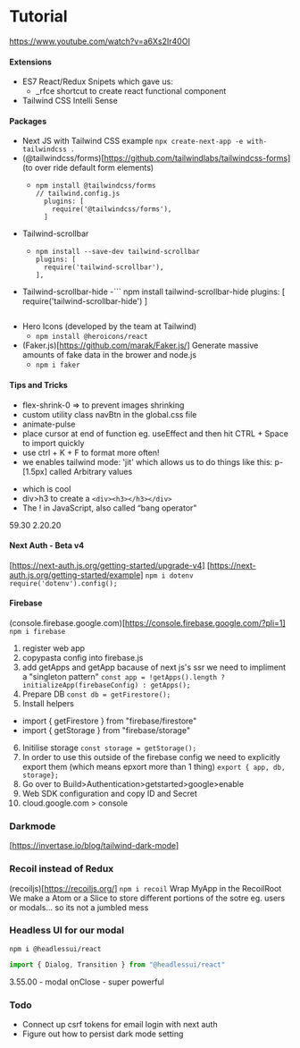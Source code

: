 # Tutorial
https://www.youtube.com/watch?v=a6Xs2Ir40OI

#### Extensions
- ES7 React/Redux Snipets which gave us:
    - _rfce shortcut to create react functional component
- Tailwind CSS Intelli Sense

#### Packages
- Next JS with Tailwind CSS example
```npx create-next-app -e with-tailwindcss .```
- (@tailwindcss/forms)[https://github.com/tailwindlabs/tailwindcss-forms] (to over ride default form elements)
  - ```
    npm install @tailwindcss/forms
    // tailwind.config.js
      plugins: [
        require('@tailwindcss/forms'),
      ]
    ```
- Tailwind-scrollbar
  - ``` 
    npm install --save-dev tailwind-scrollbar
    plugins: [
      require('tailwind-scrollbar'),
    ],
    ```
- Tailwind-scrollbar-hide
  -```
  npm install tailwind-scrollbar-hide
  plugins: [
    require('tailwind-scrollbar-hide')
  ]
  ```
- Hero Icons (developed by the team at Tailwind)
  - ```npm install @heroicons/react```
- (Faker.js)[https://github.com/marak/Faker.js/] Generate massive amounts of fake data in the brower and node.js
  - ``` npm i faker ```


#### Tips and Tricks
- flex-shrink-0 => to prevent images shrinking
- custom utility class navBtn in the global.css file
- animate-pulse
- place cursor at end of function eg. useEffect and then hit CTRL + Space to import quickly
- use ctrl + K + F to format more often!
- we enables tailwind mode: 'jit' which allows us to do things like this: p-[1.5px] called Arbitrary values
- <p className="w-14 text-xs truncate"></p> which is cool
- div>h3 to create a ```<div><h3></h3></div>```
- The ! in JavaScript, also called “bang operator"

59.30
2.20.20

#### Next Auth - Beta v4
[https://next-auth.js.org/getting-started/upgrade-v4]
[https://next-auth.js.org/getting-started/example]
``` npm i dotenv ```
``` require('dotenv').config(); ```

#### Firebase
(console.firebase.google.com)[https://console.firebase.google.com/?pli=1]
```npm i firebase```
1. register web app
2. copypasta config into firebase.js
3. add getApps and getApp bacause of next js's ssr we need to impliment a "singleton pattern" ```const app = !getApps().length ? initializeApp(firebaseConfig) : getApps();```
4. Prepare DB ```const db = getFirestore();```
5. Install helpers 
  - import { getFirestore } from "firebase/firestore"
  - import { getStorage } from "firebase/storage"
6. Initilise storage ```const storage = getStorage();```
7. In order to use this outside of the firebase config we need to explicitly export them (which means epxort more than 1 thing) ```export { app, db, storage};```
8. Go over to Build>Authentication>getstarted>google>enable
9. Web SDK configuration and copy ID and Secret
10. cloud.google.com > console

### Darkmode
[https://invertase.io/blog/tailwind-dark-mode]

### Recoil instead of Redux
(recoiljs)[https://recoiljs.org/]
```npm i recoil```
Wrap MyApp in the RecoilRoot
We make a Atom or a Slice to store different portions of the sotre eg. users or modals... so its not a jumbled mess

### Headless UI for our modal
```npm i @headlessui/react```
```//modal.jsx
import { Dialog, Transition } from "@headlessui/react"
```
3.55.00 - modal onClose - super powerful

### Todo
- Connect up csrf tokens for email login with next auth
- Figure out how to persist dark mode setting